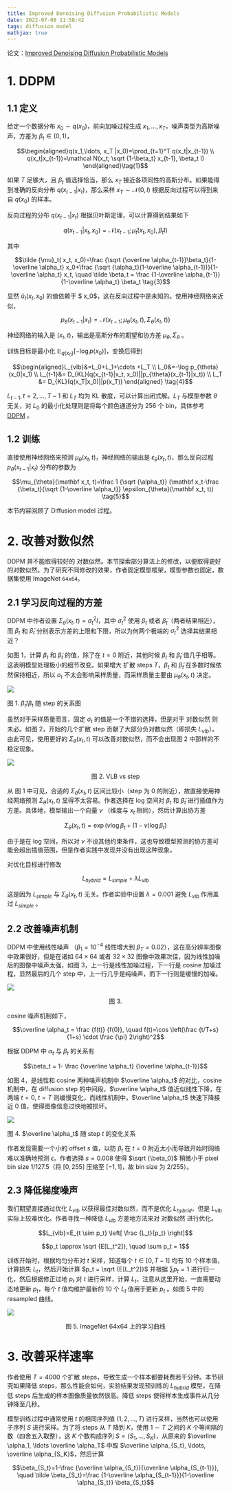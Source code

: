 ```yaml
---
title: Improved Denoising Diffusion Probabilistic Models
date: 2022-07-08 11:58:42
tags: diffusion model
mathjax: true
---
```


论文：[Improved Denoising Diffusion Probabilistic Models](https://arxiv.org/abs/2102.09672)

# 1. DDPM


## 1.1 定义

给定一个数据分布 $x_0 \sim q(x_0)$，前向加噪过程生成 $x_1, \ldots, x_T$，噪声类型为高斯噪声，方差为 $\beta_t \in (0,1)$，

$$\begin{aligned}q(x_1,\ldots, x_T |x_0)=\prod_{t=1}^T q(x_t|x_{t-1})
\\ q(x_t|x_{t-1})=\mathcal N(x_t; \sqrt {1-\beta_t} x_{t-1}, \beta_t I) \end{aligned}\tag{1}$$


如果 $T$ 足够大，且 $\beta_t$ 值选择恰当，那么 $x_T$ 接近各项同性的高斯分布。如果能得到准确的反向分布 $q(x_{t-1}|x_t)$，那么采样 $x_T \sim \mathcal N(0, I)$ 根据反向过程可以得到来自 $q(x_0)$ 的样本。

反向过程的分布 $q(x_{t-1}|x_t)$ 根据贝叶斯定理，可以计算得到结果如下

$$q( x_{t-1}| x_t,  x_0)=\mathcal N( x_{t-1}; \tilde {\mu}_t( x_t,  x_0), \tilde {\beta}_t I) \tag {2}$$

其中 

$$\tilde {\mu}_t( x_t,  x_0)=\frac {\sqrt {\overline \alpha_{t-1}}\beta_t}{1-\overline \alpha_t} x_0+\frac {\sqrt {\alpha_t}(1-\overline \alpha_{t-1})}{1-\overline \alpha_t}  x_t, \quad \tilde \beta_t = \frac {1-\overline \alpha_{t-1}}{1-\overline \alpha_t} \beta_t \tag{3}$$

显然 $\tilde u_t( x_t,  x_0)$ 的值依赖于 $ x_0$，这在反向过程中是未知的。使用神经网络来近似，

$$p_{\theta}( x_{t-1}| x_t)=\mathcal N(x_{t-1}; \mu_{\theta}(x_t,t),\Sigma_{\theta}(x_t, t))$$

神经网络的输入是 $(x_t, t)$，输出是高斯分布的期望和协方差 $\mu_{\theta}, \Sigma_{\theta}$ 。

训练目标是最小化 $\mathbb E_{q(x_0)}[-\log p(x_0)]$，变换后得到

$$\begin{aligned}L_{vlb}&=L_0+L_1+\cdots +L_T
\\ L_0&=-\log p_{\theta}(x_0|x_1)
\\ L_{t-1}&= D_{KL}(q(x_{t-1}|x_t, x_0)||p_{\theta}(x_{t-1}|x_t))
\\ L_T &= D_{KL}(q(x_T|x_0)||p(x_T))
\end{aligned} \tag{4}$$


$L_{t-1}, t=2,\ldots, T-1$ 和 $L_T$ 均为 KL 散度，可以计算出闭式解。$L_T$ 与模型参数 $\theta$ 无关，对 $L_0$ 的最小化处理则是将每个颜色通道分为 256 个 bin，具体参考 [DDPM](/diffusion_model/2022/06/27/ddpm) 。

## 1.2 训练

直接使用神经网络来预测 $\mu_{\theta}(x_t, t)$，神经网络的输出是 $\epsilon_{\theta}(x_t, t)$，那么反向过程 $p_{\theta}(x_{t-1}|x_t)$ 分布的参数为 

$$\mu_{\theta}(\mathbf x_t, t)=\frac 1 {\sqrt {\alpha_t}} (\mathbf x_t-\frac {\beta_t}{\sqrt {1-\overline \alpha_t}} \epsilon_{\theta}(\mathbf x_t, t)) \tag{5}$$

本节内容回顾了 Diffusion model 过程。


# 2. 改善对数似然

DDPM 并不能取得较好的 对数似然。本节探索部分算法上的修改，以便取得更好的对数似然。为了研究不同修改的效果，作者固定模型框架，模型参数也固定，数据集使用 ImageNet `64x64`。

## 2.1 学习反向过程的方差

DDPM 中作者设置 $\Sigma_{\theta}(x_t, t)=\sigma_t^2 I$，其中 $\sigma_t^2$ 使用 $\beta_t$ 或者 $\tilde \beta_t$（两者结果相近），而 $\beta_t$ 和 $\tilde \beta_t$ 分别表示方差的上限和下限，所以为何两个极端的 $\sigma_t^2$ 选择其结果相近？

如图 1，计算 $\beta_t$ 和 $\tilde \beta_t$ 的值，除了在 $t=0$ 附近，其他时候 $\beta_t$ 和 $\tilde \beta_t$ 值几乎相等。这表明模型处理极小的细节改变。如果增大 扩散 steps $T$，$\beta_t$ 和 $\tilde \beta_t$ 在多数时候依然保持相近，所以 $\sigma_t$ 不太会影响采样质量，而采样质量主要由 $\mu_{\theta}(x_t,t)$ 决定。

![](/images/diffusion_model/improved_ddpm_1.png)

图 1. $\tilde \beta_t / \beta_t$ 随 step 的关系图


虽然对于采样质量而言，固定 $\sigma_t$ 的值是一个不错的选择，但是对于 对数似然 则未必。如图 2，开始的几个扩散 step 贡献了大部分负对数似然（即损失 $L_{vlb}$）。由此可见，使用更好的 $\Sigma_{\theta}(x_t, t)$ 可以改善对数似然，而不会出现图 2 中那样的不稳定现象。

![](/images/diffusion_model/improved_ddpm_2.png)

<center>图 2. VLB vs step</center>


从 图 1 中可见，合适的 $\Sigma_{\theta}(x_t, t)$ 区间比较小（step 为 0 的附近），故直接使用神经网络预测 $\Sigma_{\theta}(x_t, t)$ 显得不太容易。作者选择在 log 空间对 $\beta_t$ 和 $\tilde \beta_t$ 进行插值作为方差。具体地，模型输出一个向量 $v$ （维度与 $x_t$ 相同），然后计算出协方差

$$\Sigma_{\theta}(x_t, t)=\exp (v \log \beta_t + (1-v) \log \tilde \beta_t) \tag{6}$$

由于是在 log 空间，所以对 $v$ 不设其他约束条件，这也导致模型预测的协方差可能会超出插值范围，但是作者实践中发现并没有出现这种现象。

对优化目标进行修改

$$L_{hybrid}=L_{simple}+ \lambda L_{vlb} \tag{7}$$

这是因为 $L_{simple}$ 与 $\Sigma_{\theta}(x_t, t)$ 无关。作者实验中设置 $\lambda=0.001$ 避免 $L_{vlb}$ 作用盖过 $L_{simple}$ 。

## 2.2 改善噪声机制

DDPM 中使用线性噪声 （$\beta_1=10^{-4}$ 线性增大到 $\beta_T=0.02$），这在高分辨率图像中效果很好，但是在诸如 $64 \times 64$ 或者 $32 \times 32$ 图像中效果次佳，因为线性加噪后的图像中噪声太强，如图 3，上一行是线性加噪过程，下一行是 cosine 加噪过程，显然最后的几个 step 中，上一行几乎是纯噪声，而下一行则是缓慢的加噪。

![](/images/diffusion_model/improved_ddpm_3.png)
<center>图 3. </center>

cosine 噪声机制如下，

$$\overline \alpha_t = \frac {f(t)} {f(0)}, \quad f(t)=\cos \left(\frac {t/T+s}{1+s} \cdot \frac {\pi} 2\right)^2$$

根据 DDPM 中 $\alpha_t$ 与 $\beta_t$ 的关系有

$$\beta_t = 1- \frac {\overline \alpha_t} {\overline \alpha_{t-1}}$$

如图 4，是线性和 cosine 两种噪声机制中 $\overline \alpha_t$ 的对比，cosine 机制中，在 diffusion step 的中间段，$\overline \alpha_t$ 值近似线性下降，在两端 $t=0, \ t=T$ 则缓慢变化，而线性机制中，$\overline \alpha_t$ 快速下降接近 0 值，使得图像信息过快地被损坏。

![](/images/diffusion_model/improved_ddpm_4.png)

图 4. $\overline \alpha_t$ 随 step  $t$ 的变化关系

作者发现需要一个小的 offset $s$ 值，以防 $\beta_t$ 在 $t=0$ 附近太小而导致开始时网络难以准确地预测 $\epsilon$。作者选择 $s=0.008$ 使得 $\sqrt {\beta_0}$ 稍微小于 pixel bin size $1/127.5$（将 $[0,255]$ 压缩至 $[-1,1]$，故 bin size 为 $2/255$）。

## 2.3 降低梯度噪声

我们期望直接通过优化 $L_{vlb}$ 以获得最佳对数似然，而不是优化 $L_{hybrid}$，但是 $L_{vlb}$ 实际上较难优化。作者寻找一种降低 $L_{vlb}$ 方差地方法来对 对数似然 进行优化。

$$L_{vlb}=E_{t \sim p_t} \left[ \frac {L_t}{p_t} \right]$$

$$p_t \approx \sqrt {E[L_t^2]}, \quad \sum p_t = 1$$

训练开始时，根据均匀分布对 $t$ 采样，知道每个 $t \in [0, T-1]$ 均有 10 个样本值，计算损失 $L_t$，然后开始计算 $p_t = \sqrt {E[L_t^2]}$ 并根据  $\sum p_t = 1$ 进行归一化，然后根据修正过地 $p_t$ 对 $t$ 进行采样，计算 $L_t$，注意从这里开始，一直需要动态地更新 $p_t$，每个 $t$ 值均维护最新的 10 个 $L_t$ 值用于更新 $p_t$ 。如图 5 中的 resampled 曲线。

![](/images/diffusion_model/improved_ddpm_5.png)
<center>图 5. ImageNet 64x64 上的学习曲线</center>

# 3. 改善采样速率

作者使用 $T=4000$ 个扩散 steps，导致生成一个样本都要耗费若干分钟。本节研究如果降低 steps，那么性能会如何，实验结果发现预训练的 $L_{hybrid}$ 模型，在降低 steps 后生成的样本图像质量依然很高。降低 steps 使得样本生成事件从几分钟降至几秒。

模型训练过程中通常使用 $t$ 的相同序列值 $(1,2,\ldots, T)$ 进行采样，当然也可以使用子序列 $S$ 进行采样。为了将 steps 从 $T$ 降到 $K$，使用 $1 \sim T$ 之间的 $K$ 个等间隔的数（四舍五入取整），这 $K$ 个数构成序列 $S=(S_1,\ldots, S_K)$，从原来的 $\overline \alpha_1, \ldots \overline \alpha_T$ 中取 $\overline \alpha_{S_t}, \ldots, \overline \alpha_{S_K}$，然后计算

$$\beta_{S_t}=1-\frac {\overline \alpha_{S_t}}{\overline \alpha_{S_{t-1}}}, \quad \tilde \beta_{S_t}=\frac {1-\overline \alpha_{S_{t-1}}}{1-\overline \alpha_{S_t}} \beta_{S_t}$$
